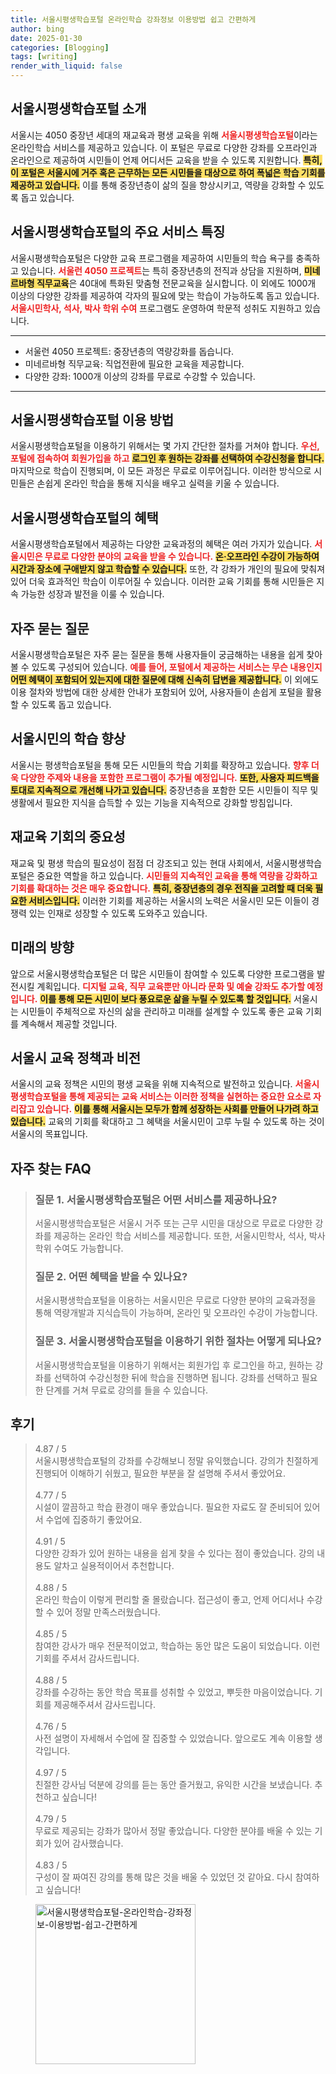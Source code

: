 ```yaml
---
title: 서울시평생학습포털 온라인학습 강좌정보 이용방법 쉽고 간편하게
author: bing
date: 2025-01-30
categories: [Blogging]
tags: [writing]
render_with_liquid: false
---
```



<h2 id='서울시평생학습포털_소개'>서울시평생학습포털 소개</h2>

<p>서울시는 4050 중장년 세대의 재교육과 평생 교육을 위해 <b><span style="color: #ee2323;">서울시평생학습포털</span></b>이라는 온라인학습 서비스를 제공하고 있습니다. 이 포털은 무료로 다양한 강좌를 오프라인과 온라인으로 제공하여 시민들이 언제 어디서든 교육을 받을 수 있도록 지원합니다. <b><span style="background-color: #ffe066;">특히, 이 포털은 서울시에 거주 혹은 근무하는 모든 시민들을 대상으로 하여 폭넓은 학습 기회를 제공하고 있습니다.</span></b> 이를 통해 중장년층이 삶의 질을 향상시키고, 역량을 강화할 수 있도록 돕고 있습니다.</p>

<h2 id='서비스_특징'>서울시평생학습포털의 주요 서비스 특징</h2>

<p>서울시평생학습포털은 다양한 교육 프로그램을 제공하여 시민들의 학습 욕구를 충족하고 있습니다. <b><span style="color: #ee2323;">서울런 4050 프로젝트</span></b>는 특히 중장년층의 전직과 상담을 지원하며, <b><span style="background-color: #ffe066;">미네르바형 직무교육</span></b>은 40대에 특화된 맞춤형 전문교육을 실시합니다. 이 외에도 1000개 이상의 다양한 강좌를 제공하여 각자의 필요에 맞는 학습이 가능하도록 돕고 있습니다. <b><span style="color: #ee2323;">서울시민학사, 석사, 박사 학위 수여</span></b> 프로그램도 운영하여 학문적 성취도 지원하고 있습니다.</p>

<hr />

<ul>
    <li>서울런 4050 프로젝트: 중장년층의 역량강화를 돕습니다.</li>
    <li>미네르바형 직무교육: 직업전환에 필요한 교육을 제공합니다.</li>
    <li>다양한 강좌: 1000개 이상의 강좌를 무료로 수강할 수 있습니다.</li>
</ul>

<hr />

<h2 id='이용방법'>서울시평생학습포털 이용 방법</h2>

<p>서울시평생학습포털을 이용하기 위해서는 몇 가지 간단한 절차를 거쳐야 합니다. <b><span style="color: #ee2323;">우선, 포털에 접속하여 회원가입을 하고</span></b> <b><span style="background-color: #ffe066;">로그인 후 원하는 강좌를 선택하여 수강신청을 합니다.</span></b> 마지막으로 학습이 진행되며, 이 모든 과정은 무료로 이루어집니다. 이러한 방식으로 시민들은 손쉽게 온라인 학습을 통해 지식을 배우고 실력을 키울 수 있습니다.</p>

<h2 id='혜택'>서울시평생학습포털의 혜택</h2>

<p>서울시평생학습포털에서 제공하는 다양한 교육과정의 혜택은 여러 가지가 있습니다. <b><span style="color: #ee2323;">서울시민은 무료로 다양한 분야의 교육을 받을 수 있습니다.</span></b> <b><span style="background-color: #ffe066;">온·오프라인 수강이 가능하여 시간과 장소에 구애받지 않고 학습할 수 있습니다.</span></b> 또한, 각 강좌가 개인의 필요에 맞춰져 있어 더욱 효과적인 학습이 이루어질 수 있습니다. 이러한 교육 기회를 통해 시민들은 지속 가능한 성장과 발전을 이룰 수 있습니다.</p>

<h2 id='자주하는질문'>자주 묻는 질문</h2>

<p>서울시평생학습포털은 자주 묻는 질문을 통해 사용자들이 궁금해하는 내용을 쉽게 찾아볼 수 있도록 구성되어 있습니다. <b><span style="color: #ee2323;">예를 들어, 포털에서 제공하는 서비스는 무슨 내용인지</span></b> <b><span style="background-color: #ffe066;">어떤 혜택이 포함되어 있는지에 대한 질문에 대해 신속히 답변을 제공합니다.</span></b> 이 외에도 이용 절차와 방법에 대한 상세한 안내가 포함되어 있어, 사용자들이 손쉽게 포털을 활용할 수 있도록 돕고 있습니다.</p>

<h2 id='서울시민의_학습'>서울시민의 학습 향상</h2>

<p>서울시는 평생학습포털을 통해 모든 시민들의 학습 기회를 확장하고 있습니다. <b><span style="color: #ee2323;">향후 더욱 다양한 주제와 내용을 포함한 프로그램이 추가될 예정입니다.</span></b> <b><span style="background-color: #ffe066;">또한, 사용자 피드백을 토대로 지속적으로 개선해 나가고 있습니다.</span></b> 중장년층을 포함한 모든 시민들이 직무 및 생활에서 필요한 지식을 습득할 수 있는 기능을 지속적으로 강화할 방침입니다.</p>

<h2 id='재교육_기회의_중요성'>재교육 기회의 중요성</h2>

<p>재교육 및 평생 학습의 필요성이 점점 더 강조되고 있는 현대 사회에서, 서울시평생학습포털은 중요한 역할을 하고 있습니다. <b><span style="color: #ee2323;">시민들의 지속적인 교육을 통해 역량을 강화하고 기회를 확대하는 것은 매우 중요합니다.</span></b> <b><span style="background-color: #ffe066;">특히, 중장년층의 경우 전직을 고려할 때 더욱 필요한 서비스입니다.</span></b> 이러한 기회를 제공하는 서울시의 노력은 서울시민 모든 이들이 경쟁력 있는 인재로 성장할 수 있도록 도와주고 있습니다.</p>

<h2 id='미래의_방향'>미래의 방향</h2>

<p>앞으로 서울시평생학습포털은 더 많은 시민들이 참여할 수 있도록 다양한 프로그램을 발전시킬 계획입니다. <b><span style="color: #ee2323;">디지털 교육, 직무 교육뿐만 아니라 문화 및 예술 강좌도 추가할 예정입니다.</span></b> <b><span style="background-color: #ffe066;">이를 통해 모든 시민이 보다 풍요로운 삶을 누릴 수 있도록 할 것입니다.</span></b> 서울시는 시민들이 주체적으로 자신의 삶을 관리하고 미래를 설계할 수 있도록 좋은 교육 기회를 계속해서 제공할 것입니다.</p>

<h2 id='서울시_교육_정책'>서울시 교육 정책과 비전</h2>

<p>서울시의 교육 정책은 시민의 평생 교육을 위해 지속적으로 발전하고 있습니다. <b><span style="color: #ee2323;">서울시평생학습포털을 통해 제공되는 교육 서비스는 이러한 정책을 실현하는 중요한 요소로 자리잡고 있습니다.</span></b> <b><span style="background-color: #ffe066;">이를 통해 서울시는 모두가 함께 성장하는 사회를 만들어 나가려 하고 있습니다.</span></b> 교육의 기회를 확대하고 그 혜택을 서울시민이 고루 누릴 수 있도록 하는 것이 서울시의 목표입니다.</p>


<h2 id='자주_찾는_FAQ'>자주 찾는 FAQ</h2>
<div itemscope="" itemtype="https://schema.org/FAQPage">
<blockquote>
<div itemscope="" itemprop="mainEntity" itemtype="https://schema.org/Question">
<h3 itemprop="name">질문 1. 서울시평생학습포털은 어떤 서비스를 제공하나요?</h3>
<div itemscope="" itemprop="acceptedAnswer" itemtype="https://schema.org/Answer">
<span itemprop="text">
<p>서울시평생학습포털은 서울시 거주 또는 근무 시민을 대상으로 무료로 다양한 강좌를 제공하는 온라인 학습 서비스를 제공합니다. 또한, 서울시민학사, 석사, 박사 학위 수여도 가능합니다.</p>
</span>
</div>
</div>
<div itemscope="" itemprop="mainEntity" itemtype="https://schema.org/Question">
<h3 itemprop="name">질문 2. 어떤 혜택을 받을 수 있나요?</h3>
<div itemscope="" itemprop="acceptedAnswer" itemtype="https://schema.org/Answer">
<span itemprop="text">
<p>서울시평생학습포털을 이용하는 서울시민은 무료로 다양한 분야의 교육과정을 통해 역량개발과 지식습득이 가능하며, 온라인 및 오프라인 수강이 가능합니다.</p>
</span>
</div>
</div>
<div itemscope="" itemprop="mainEntity" itemtype="https://schema.org/Question">
<h3 itemprop="name">질문 3. 서울시평생학습포털을 이용하기 위한 절차는 어떻게 되나요?</h3>
<div itemscope="" itemprop="acceptedAnswer" itemtype="https://schema.org/Answer">
<span itemprop="text">
<p>서울시평생학습포털을 이용하기 위해서는 회원가입 후 로그인을 하고, 원하는 강좌를 선택하여 수강신청한 뒤에 학습을 진행하면 됩니다. 강좌를 선택하고 필요한 단계를 거쳐 무료로 강의를 들을 수 있습니다.</p>
</span>
</div>
</div>
</blockquote>
</div>
<h2 id='후기'>후기</h2>
<div itemscope itemtype="https://schema.org/Product">
  <blockquote>
  <div itemprop="review" itemscope itemtype="https://schema.org/Review">
      <div itemprop="reviewRating" itemscope itemtype="https://schema.org/Rating"> <span itemprop="ratingValue">4.87</span> / <span itemprop="bestRating">5</span> </div>
      <span itemprop="reviewBody">서울시평생학습포털의 강좌를 수강해보니 정말 유익했습니다. 강의가 친절하게 진행되어 이해하기 쉬웠고, 필요한 부분을 잘 설명해 주셔서 좋았어요.</span>
  </div>
  <br>
  <div itemprop="review" itemscope itemtype="https://schema.org/Review">
      <div itemprop="reviewRating" itemscope itemtype="https://schema.org/Rating"> <span itemprop="ratingValue">4.77</span> / <span itemprop="bestRating">5</span> </div>
      <span itemprop="reviewBody">시설이 깔끔하고 학습 환경이 매우 좋았습니다. 필요한 자료도 잘 준비되어 있어서 수업에 집중하기 좋았어요.</span>
  </div>
  <br>
  <div itemprop="review" itemscope itemtype="https://schema.org/Review">
      <div itemprop="reviewRating" itemscope itemtype="https://schema.org/Rating"> <span itemprop="ratingValue">4.91</span> / <span itemprop="bestRating">5</span> </div>
      <span itemprop="reviewBody">다양한 강좌가 있어 원하는 내용을 쉽게 찾을 수 있다는 점이 좋았습니다. 강의 내용도 알차고 실용적이어서 추천합니다.</span>
  </div>
  <br>
  <div itemprop="review" itemscope itemtype="https://schema.org/Review">
      <div itemprop="reviewRating" itemscope itemtype="https://schema.org/Rating"> <span itemprop="ratingValue">4.88</span> / <span itemprop="bestRating">5</span> </div>
      <span itemprop="reviewBody">온라인 학습이 이렇게 편리할 줄 몰랐습니다. 접근성이 좋고, 언제 어디서나 수강할 수 있어 정말 만족스러웠습니다.</span>
  </div>
  <br>
  <div itemprop="review" itemscope itemtype="https://schema.org/Review">
      <div itemprop="reviewRating" itemscope itemtype="https://schema.org/Rating"> <span itemprop="ratingValue">4.85</span> / <span itemprop="bestRating">5</span> </div>
      <span itemprop="reviewBody">참여한 강사가 매우 전문적이었고, 학습하는 동안 많은 도움이 되었습니다. 이런 기회를 주셔서 감사드립니다.</span>
  </div>
  <br>
  <div itemprop="review" itemscope itemtype="https://schema.org/Review">
      <div itemprop="reviewRating" itemscope itemtype="https://schema.org/Rating"> <span itemprop="ratingValue">4.88</span> / <span itemprop="bestRating">5</span> </div>
      <span itemprop="reviewBody">강좌를 수강하는 동안 학습 목표를 성취할 수 있었고, 뿌듯한 마음이었습니다. 기회를 제공해주셔서 감사드립니다.</span>
  </div>
  <br>
  <div itemprop="review" itemscope itemtype="https://schema.org/Review">
      <div itemprop="reviewRating" itemscope itemtype="https://schema.org/Rating"> <span itemprop="ratingValue">4.76</span> / <span itemprop="bestRating">5</span> </div>
      <span itemprop="reviewBody">사전 설명이 자세해서 수업에 잘 집중할 수 있었습니다. 앞으로도 계속 이용할 생각입니다.</span>
  </div>
  <br>
  <div itemprop="review" itemscope itemtype="https://schema.org/Review">
      <div itemprop="reviewRating" itemscope itemtype="https://schema.org/Rating"> <span itemprop="ratingValue">4.97</span> / <span itemprop="bestRating">5</span> </div>
      <span itemprop="reviewBody">친절한 강사님 덕분에 강의를 듣는 동안 즐거웠고, 유익한 시간을 보냈습니다. 추천하고 싶습니다!</span>
  </div>
  <br>
  <div itemprop="review" itemscope itemtype="https://schema.org/Review">
      <div itemprop="reviewRating" itemscope itemtype="https://schema.org/Rating"> <span itemprop="ratingValue">4.79</span> / <span itemprop="bestRating">5</span> </div>
      <span itemprop="reviewBody">무료로 제공되는 강좌가 많아서 정말 좋았습니다. 다양한 분야를 배울 수 있는 기회가 있어 감사했습니다.</span>
  </div>
  <br>
  <div itemprop="review" itemscope itemtype="https://schema.org/Review">
      <div itemprop="reviewRating" itemscope itemtype="https://schema.org/Rating"> <span itemprop="ratingValue">4.83</span> / <span itemprop="bestRating">5</span> </div>
      <span itemprop="reviewBody">구성이 잘 짜여진 강의를 통해 많은 것을 배울 수 있었던 것 같아요. 다시 참여하고 싶습니다!</span>
  </div>
  </blockquote>
</div>
<figure class="image"><img src="https://greenforu.github.io/assets/img/thumbnail/서울시평생학습포털-온라인학습-강좌정보-이용방법-쉽고-간편하게.webp" alt="서울시평생학습포털-온라인학습-강좌정보-이용방법-쉽고-간편하게" width="256" height="256"></figure>